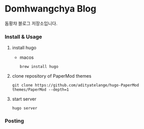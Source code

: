 # Domhwangchya Blog

돔황챠 블로그 저장소입니다.

### Install & Usage

1. install hugo

   - macos

     ```
     brew install hugo
     ```

2. clone repository of PaperMod themes

   ```
   git clone https://github.com/adityatelange/hugo-PaperMod themes/PaperMod --depth=1
   ```

3. start server

   ```
   hugo server
   ```

### Posting
